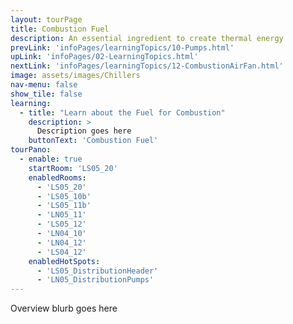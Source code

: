 ```yaml
---
layout: tourPage
title: Combustion Fuel
description: An essential ingredient to create thermal energy
prevLink: 'infoPages/learningTopics/10-Pumps.html'
upLink: 'infoPages/02-LearningTopics.html'
nextLink: 'infoPages/learningTopics/12-CombustionAirFan.html'
image: assets/images/Chillers
nav-menu: false
show_tile: false
learning:
  - title: "Learn about the Fuel for Combustion"
    description: >
      Description goes here
    buttonText: 'Combustion Fuel'
tourPano:
  - enable: true
    startRoom: 'LS05_20'
    enabledRooms:
      - 'LS05_20'
      - 'LS05_10b'
      - 'LS05_11b'
      - 'LN05_11'
      - 'LS05_12'
      - 'LN04_10'
      - 'LN04_12'
      - 'LS04_12'
    enabledHotSpots:
      - 'LS05_DistributionHeader'
      - 'LN05_DistributionPumps'
---
```

Overview blurb goes here
